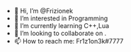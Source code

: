 - 👋 Hi, I’m @Frizionek
- 👀 I’m interested in Programming
- 🌱 I’m currently learning C++,Lua
- 💞️ I’m looking to collaborate on .
- 📫 How to reach me: Fr1z1on3k#7777

<!---
Frizionek/Frizionek is a ✨ special ✨ repository because its `README.md` (this file) appears on your GitHub profile.
You can click the Preview link to take a look at your changes.
--->
